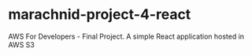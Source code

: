# marachnid-project-4-react
AWS For Developers - Final Project. A simple React application hosted in AWS S3
